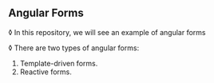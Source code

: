 ## Angular Forms

&loz; In this repository, we will see an example of angular forms

&loz; There are two types of angular forms:

<ol>
<li> Template-driven forms.</li>
<li> Reactive forms.</li>
</ol>
